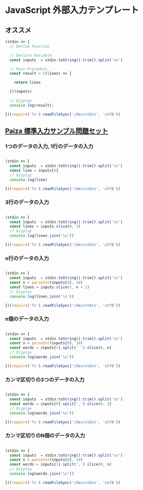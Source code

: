 # JavaScript 外部入力テンプレート

## オススメ

```js
(stdin => {
  // Define Function

  // Declare Variable
  const inputs  = stdin.toString().trim().split('\n')

  // Main Procedure
  const result = ((lines) => {

    return lines

  })(inputs)
  
  // Display
  console.log(result);

})(require('fs').readFileSync('/dev/stdin', 'utf8'))
```

## [Paiza 標準入力サンプル問題セット](https://paiza.jp/works/mondai/stdin/problem_index?language_uid=javascript)

### 1つのデータの入力, 1行のデータの入力

```js

(stdin => {
  const inputs  = stdin.toString().trim().split('\n')
  const line = inputs[0]
  // Display
  console.log(line)

})(require('fs').readFileSync('/dev/stdin', 'utf8'))

```

### 3行のデータの入力

```js

(stdin => {
  const inputs  = stdin.toString().trim().split('\n')
  const lines = inputs.slice(0, 3)
  // Display
  console.log(lines.join('\n'))

})(require('fs').readFileSync('/dev/stdin', 'utf8'))

```

### n行のデータの入力

```js

(stdin => {
  const inputs  = stdin.toString().trim().split('\n')
  const n = parseInt(inputs[0], 10)
  const lines = inputs.slice(1, n + 1)
  // Display
  console.log(lines.join('\n'))

})(require('fs').readFileSync('/dev/stdin', 'utf8'))


```

### n個のデータの入力

```js

(stdin => {
  const inputs  = stdin.toString().trim().split('\n')
  const n = parseInt(inputs[0], 10)
  const words = inputs[1].split(' ').slice(0, n)
  // Display
  console.log(words.join('\n'))

})(require('fs').readFileSync('/dev/stdin', 'utf8'))

```

### カンマ区切りの3つのデータの入力 

```js

(stdin => {
  const inputs  = stdin.toString().trim().split('\n')
  const words = inputs[0].split(',').slice(0, 3)
  // Display
  console.log(words.join('\n'))

})(require('fs').readFileSync('/dev/stdin', 'utf8'))

```

### カンマ区切りのN個のデータの入力 

```js

(stdin => {
  const inputs  = stdin.toString().trim().split('\n')
  const n = parseInt(inputs[0], 10)
  const words = inputs[1].split(',').slice(0, n)
  // Display
  console.log(words.join('\n'))

})(require('fs').readFileSync('/dev/stdin', 'utf8'))

```

